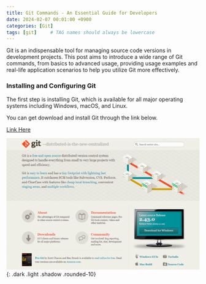 ```yaml
---
title: Git Commands - An Essential Guide for Developers
date: 2024-02-07 00:01:00 +0900
categories: [Git]
tags: [git]     # TAG names should always be lowercase
---
```


Git is an indispensable tool for managing source code versions in development projects.
This post aims to introduce a wide range of Git commands, from basics to advanced usage, providing usage examples and real-life application scenarios to help you utilize Git more effectively.

### Installing and Configuring Git
The first step is installing Git, which is available for all major operating systems including Windows, macOS, and Linux.

You can get download and install Git through the link below.

[Link Here](https://git-scm.com/)

![image](../assets/post/Git%20Commands%20-%20An%20Essential%20Guide%20for%20Developers/0.png){: .dark .light  .shadow .rounded-10}